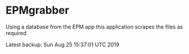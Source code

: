 # EPMgrabber
Using a database from the EPM app this application scrapes the files as required


Latest backup: Sun Aug 25 15:37:01 UTC 2019
